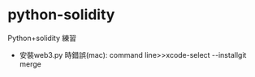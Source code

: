 # python-solidity
Python+solidity 練習

* 安裝web3.py 時錯誤(mac): command line>>xcode-select --installgit merge 